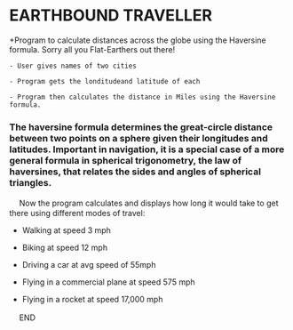 # EARTHBOUND TRAVELLER

+Program to calculate distances across the globe using the Haversine formula. Sorry all you Flat-Earthers out there! 

    - User gives names of two cities

    - Program gets the londitudeand latitude of each

    - Program then calculates the distance in Miles using the Haversine formula.



### The haversine formula determines the great-circle distance between two points on a sphere given their longitudes and latitudes. Important in navigation, it is a special case of a more general formula in spherical trigonometry, the law of haversines, that relates the sides and angles of spherical triangles.

　
Now the program calculates and displays how long it would take to get there using different modes of travel:


  - Walking at speed 3 mph


  - Biking at speed 12 mph


  - Driving a car at avg speed of 55mph


  - Flying in a commercial plane at speed 575 mph


  - Flying in a rocket at speed 17,000 mph


　
END
